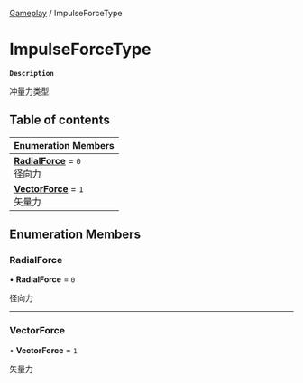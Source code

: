 [Gameplay](../modules/Gameplay.Gameplay.md) / ImpulseForceType

# ImpulseForceType <Badge type="tip" text="Enumeration" />

**`Description`**

冲量力类型

## Table of contents

| Enumeration Members                                                                    |
| :------------------------------------------------------------------------------------- |
| **[RadialForce](Gameplay.Gameplay.ImpulseForceType.md#radialforce)** = `0` <br> 径向力 |
| **[VectorForce](Gameplay.Gameplay.ImpulseForceType.md#vectorforce)** = `1` <br> 矢量力 |

## Enumeration Members

### RadialForce

• **RadialForce** = `0`

径向力

---

### VectorForce

• **VectorForce** = `1`

矢量力
